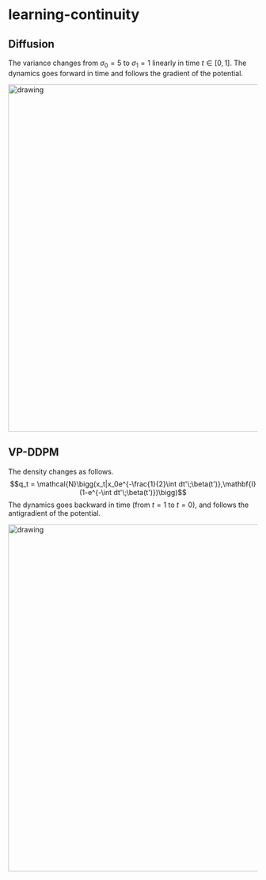 # learning-continuity

## Diffusion
The variance changes from $\sigma_0 = 5$ to $\sigma_1 = 1$ linearly in time $t\in[0,1]$. The dynamics goes forward in time and follows the gradient of the potential.

<img src="https://github.com/necludov/learning-continuity/blob/main/notebooks/gifs/diffusion.gif" alt="drawing" width="700"/>

## VP-DDPM
The density changes as follows.
$$q_t = \mathcal{N}\bigg(x_t|x_0e^{-\frac{1}{2}\int dt'\;\beta(t')},\mathbf{I}(1-e^{-\int dt'\;\beta(t')})\bigg)$$
The dynamics goes backward in time (from $t=1$ to $t=0$), and follows the antigradient of the potential.

<img src="https://github.com/necludov/learning-continuity/blob/main/notebooks/gifs/vpddpm.gif" alt="drawing" width="700"/>
